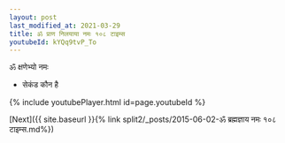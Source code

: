 ```yaml
---
layout: post
last_modified_at: 2021-03-29
title: ॐ प्राण निलयाया नमः १०८ टाइम्स
youtubeId: kYQq9tvP_To
---
```

 
 
 ॐ क्षणेभ्यो नमः  
 
 -  सेकंड कौन है 
 
  
 
  
 
 
 
 
 
 


{% include youtubePlayer.html id=page.youtubeId %}
 
[Next]({{ site.baseurl }}{% link  split2/_posts/2015-06-02-ॐ ब्रह्मज्ञाय नमः १०८ टाइम्स.md%})
 
